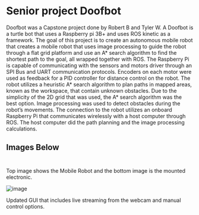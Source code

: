 # Senior project Doofbot

Doofbot was a Capstone project done by Robert B and Tyler W. 
A Doofbot is a turtle bot that uses a Raspberry pi 3B+ and uses ROS kinetic as a framework. 
The goal of this project is to create an autonomous mobile robot that creates a mobile robot that uses image processing to guide the robot through a flat grid platform and use an A* search algorithm to find the shortest path to the goal, all wrapped together with ROS. The Raspberry Pi is capable of communicating with the sensors and motors driver through an SPI Bus and UART communication protocols. Encoders on each motor were used as feedback for a PID controller for distance control on the robot. The robot utilizes a heuristic A* search algorithm to plan paths in mapped areas, known as the workspace, that contain unknown obstacles. Due to the simplicity of the 2D grid that was used, the A* search algorithm was the best option. Image processing was used to detect obstacles during the robot’s movements. The connection to the robot utilizes an onboard Raspberry Pi that communicates wirelessly with a host computer through ROS. The host computer did the path planning and the image processing calculations. 


## Images Below


<img src="(https://user-images.githubusercontent.com/50836413/182407431-8f739654-0fb5-40e5-be24-cb9803d4b14a.png)" width="10"/>

Top image shows the Mobile Robot and the bottom image is the mounted electronic. 



![image](https://user-images.githubusercontent.com/50836413/182407029-19c44388-bfcc-49bc-8aa9-fcf716cabe83.png)

Updated GUI that includes live streaming from the webcam and manual control options.



